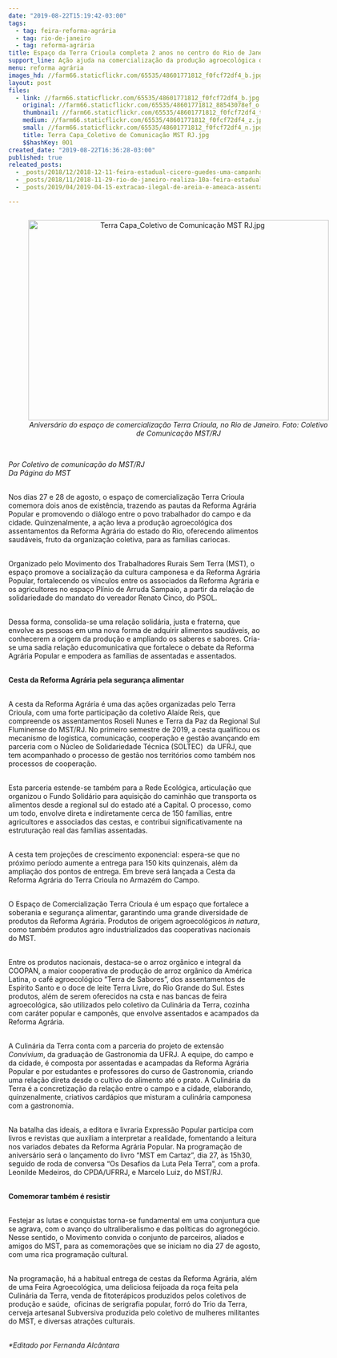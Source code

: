 ```yaml
---
date: "2019-08-22T15:19:42-03:00"
tags:
  - tag: feira-reforma-agrária
  - tag: rio-de-janeiro
  - tag: reforma-agrária
title: Espaço da Terra Crioula completa 2 anos no centro do Rio de Janeiro
support_line: Ação ajuda na comercialização da produção agroecológica da Reforma Agrária
menu: reforma agrária
images_hd: //farm66.staticflickr.com/65535/48601771812_f0fcf72df4_b.jpg
layout: post
files:
  - link: //farm66.staticflickr.com/65535/48601771812_f0fcf72df4_b.jpg
    original: //farm66.staticflickr.com/65535/48601771812_88543078ef_o.jpg
    thumbnail: //farm66.staticflickr.com/65535/48601771812_f0fcf72df4_t.jpg
    medium: //farm66.staticflickr.com/65535/48601771812_f0fcf72df4_z.jpg
    small: //farm66.staticflickr.com/65535/48601771812_f0fcf72df4_n.jpg
    title: Terra Capa_Coletivo de Comunicação MST RJ.jpg
    $$hashKey: 0O1
created_date: "2019-08-22T16:36:28-03:00"
published: true
releated_posts:
  - _posts/2018/12/2018-12-11-feira-estadual-cicero-guedes-uma-campanha-pela-direto-a-alimentacao-e-pela-vida.md
  - _posts/2018/11/2018-11-29-rio-de-janeiro-realiza-10a-feira-estadual-da-reforma-agraria-cicero-guedes.md
  - _posts/2019/04/2019-04-15-extracao-ilegal-de-areia-e-ameaca-assentamento-terra-prometida-na-baixada-fluminense.md

---
```

<div style="text-align:center">
<figure class="image" style="display:inline-block"><img alt="Terra Capa_Coletivo de Comunicação MST RJ.jpg" height="400" src="//farm66.staticflickr.com/65535/48601771812_f0fcf72df4_b.jpg" width="600" />
<figcaption><em>Anivers&aacute;rio do espa&ccedil;o de comercializa&ccedil;&atilde;o Terra Crioula, no Rio de Janeiro. Foto: Coletivo de Comunica&ccedil;&atilde;o MST/RJ</em></figcaption>
</figure>
</div>

<p><br />
<em>Por&nbsp;Coletivo de comunica&ccedil;&atilde;o do MST/RJ<br />
Da P&aacute;gina do MST</em></p>

<p><br />
Nos dias 27 e 28 de agosto, o espa&ccedil;o de comercializa&ccedil;&atilde;o Terra Crioula comemora dois anos de exist&ecirc;ncia, trazendo as pautas da Reforma Agr&aacute;ria Popular e promovendo o di&aacute;logo entre o povo trabalhador do campo e da cidade. Quinzenalmente, a a&ccedil;&atilde;o leva a produ&ccedil;&atilde;o agroecol&oacute;gica dos assentamentos da Reforma Agr&aacute;ria do estado do Rio, oferecendo alimentos saud&aacute;veis, fruto da organiza&ccedil;&atilde;o coletiva, para as fam&iacute;lias cariocas.<br />
&nbsp;</p>

<p>Organizado pelo Movimento dos Trabalhadores Rurais Sem Terra (MST), o espa&ccedil;o promove a&nbsp;socializa&ccedil;&atilde;o da cultura camponesa e da Reforma Agr&aacute;ria Popular, fortalecendo os v&iacute;nculos entre os associados da Reforma Agr&aacute;ria e os agricultores&nbsp;no espa&ccedil;o Pl&iacute;nio de Arruda Sampaio, a partir da rela&ccedil;&atilde;o de solidariedade do mandato do vereador Renato Cinco, do PSOL.</p>

<p><br />
Dessa forma, consolida-se uma rela&ccedil;&atilde;o solid&aacute;ria, justa e fraterna, que envolve as pessoas em uma nova forma de adquirir alimentos saud&aacute;veis, ao conhecerem a origem da produ&ccedil;&atilde;o e ampliando os saberes e sabores. Cria-se uma sadia rela&ccedil;&atilde;o educomunicativa que fortalece o debate da Reforma Agr&aacute;ria Popular e empodera as fam&iacute;lias de assentadas e assentados.</p>

<p><br />
<strong>Cesta da Reforma Agr&aacute;ria pela seguran&ccedil;a alimentar</strong></p>

<p><br />
A cesta da Reforma Agr&aacute;ria &eacute; uma das a&ccedil;&otilde;es organizadas pelo Terra Crioula, com uma forte participa&ccedil;&atilde;o da coletivo Ala&iacute;de Reis, que compreende os assentamentos Roseli Nunes e Terra da Paz da Regional Sul Fluminense do MST/RJ. No primeiro semestre de 2019, a cesta&nbsp;qualificou os mecanismo de log&iacute;stica, comunica&ccedil;&atilde;o, coopera&ccedil;&atilde;o e gest&atilde;o avan&ccedil;ando em parceria com o N&uacute;cleo de Solidariedade T&eacute;cnica (SOLTEC)&nbsp; da UFRJ, que tem acompanhado o processo de gest&atilde;o nos territ&oacute;rios como tamb&eacute;m nos processos de coopera&ccedil;&atilde;o.</p>

<p><br />
Esta parceria estende-se tamb&eacute;m para a Rede Ecol&oacute;gica, articula&ccedil;&atilde;o que organizou o Fundo Solid&aacute;rio para aquisi&ccedil;&atilde;o do caminh&atilde;o que transporta os alimentos desde a regional sul do estado at&eacute; a Capital. O processo, como um todo, envolve direta e indiretamente cerca de 150 fam&iacute;lias, entre agricultores e associados das cestas, e contribui significativamente na estrutura&ccedil;&atilde;o real das fam&iacute;lias assentadas.</p>

<p><br />
A cesta tem proje&ccedil;&otilde;es de crescimento exponencial: espera-se que no pr&oacute;ximo per&iacute;odo aumente a entrega para 150 kits&nbsp;quinzenais, al&eacute;m da amplia&ccedil;&atilde;o dos pontos de entrega. Em breve ser&aacute; lan&ccedil;ada a Cesta da Reforma Agr&aacute;ria do Terra Crioula no Armaz&eacute;m do Campo.</p>

<p><br />
O Espa&ccedil;o de Comercializa&ccedil;&atilde;o Terra Crioula &eacute; um espa&ccedil;o que fortalece a soberania e seguran&ccedil;a alimentar, garantindo uma grande diversidade de produtos da Reforma Agr&aacute;ria. Produtos de origem agroecol&oacute;gicos <em>in natura</em>, como tamb&eacute;m produtos agro industrializados das cooperativas nacionais do MST.</p>

<p><br />
Entre os&nbsp;produtos nacionais, destaca-se o arroz org&acirc;nico e integral da COOPAN, a maior cooperativa de produ&ccedil;&atilde;o de arroz org&acirc;nico da Am&eacute;rica Latina, o caf&eacute; agroecol&oacute;gico &ldquo;Terra de Sabores&rdquo;, dos assentamentos de Esp&iacute;rito Santo e o doce de leite Terra Livre, do Rio Grande do Sul. Estes produtos, al&eacute;m de serem oferecidos na csta e nas bancas de feira agroecol&oacute;gica, s&atilde;o utilizados pelo coletivo da Culin&aacute;ria da Terra, cozinha com car&aacute;ter popular e campon&ecirc;s, que envolve assentados e acampados da Reforma Agr&aacute;ria.</p>

<p><br />
A Culin&aacute;ria da Terra conta com a parceria do projeto de extens&atilde;o <em>Convivium</em>, da gradua&ccedil;&atilde;o de Gastronomia da UFRJ. A&nbsp;equipe, do campo e da cidade, &eacute; composta por assentadas e acampadas da Reforma Agr&aacute;ria Popular e por estudantes e professores do curso de Gastronomia, criando uma rela&ccedil;&atilde;o direta desde o cultivo do alimento at&eacute; o prato. A Culin&aacute;ria da Terra &eacute; a concretiza&ccedil;&atilde;o da rela&ccedil;&atilde;o entre o campo e a cidade, elaborando, quinzenalmente, criativos card&aacute;pios que misturam a culin&aacute;ria camponesa com a gastronomia.</p>

<p><br />
Na batalha das ideais, a editora e livraria Express&atilde;o Popular participa com livros e revistas que&nbsp;auxiliam a interpretar a realidade, fomentando a leitura nos variados debates da Reforma Agr&aacute;ria Popular. Na programa&ccedil;&atilde;o de anivers&aacute;rio ser&aacute; o lan&ccedil;amento do livro &ldquo;MST em Cartaz&rdquo;, dia 27, &agrave;s 15h30, seguido de roda de conversa &ldquo;Os Desafios da Luta Pela Terra&rdquo;, com a profa. Leonilde Medeiros, do CPDA/UFRRJ, e Marcelo Luiz, do MST/RJ.</p>

<p><br />
<strong>Comemorar tamb&eacute;m &eacute; resistir</strong></p>

<p><br />
Festejar as lutas e conquistas torna-se fundamental em uma conjuntura que se agrava, com o avan&ccedil;o do ultraliberalismo e das pol&iacute;ticas do agroneg&oacute;cio. Nesse sentido, o Movimento convida&nbsp;o conjunto de parceiros, aliados e amigos do MST, para as comemora&ccedil;&otilde;es que se iniciam no dia 27 de agosto, com uma rica programa&ccedil;&atilde;o cultural.<br />
&nbsp;</p>

<p>Na programa&ccedil;&atilde;o, h&aacute; a habitual entrega de cestas da Reforma Agr&aacute;ria, al&eacute;m de uma Feira Agroecol&oacute;gica, uma deliciosa feijoada da ro&ccedil;a feita pela Culin&aacute;ria da Terra, venda de fitoter&aacute;picos&nbsp;produzidos pelos coletivos de produ&ccedil;&atilde;o e sa&uacute;de,&nbsp; oficinas de serigrafia popular,&nbsp;forr&oacute; do Trio da Terra, cerveja artesanal Subversiva&nbsp;produzida pelo coletivo de mulheres militantes do MST, e diversas atra&ccedil;&otilde;es culturais.</p>

<p><br />
<em>*Editado por Fernanda Alc&acirc;ntara</em></p>
